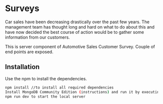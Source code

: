 # Surveys

Car sales have been decreasing drastically over the past few years. The management team has thought long and hard on what to do about this and have now decided the best course of
action would be to gather some information from our customers.

This is server component of Automotive Sales Customer Survey. Couple of end points are exposed. 

## Installation

Use the npm to install the dependencies. 

```bash
npm install //to install all required dependencies
Install MongoDB Community Edition (instructions) and run it by executing mongod
npm run dev to start the local server
```
